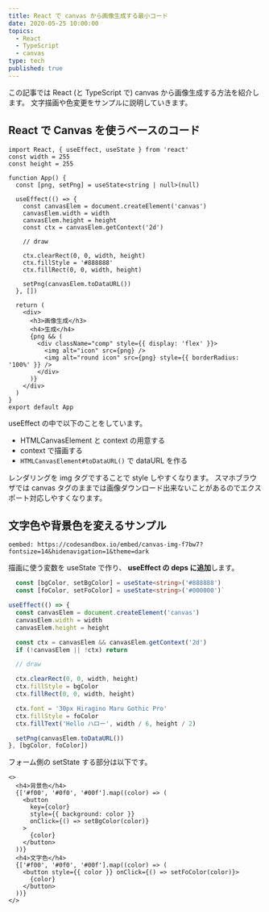 ```yaml
---
title: React で canvas から画像生成する最小コード
date: 2020-05-25 10:00:00
topics:
  - React
  - TypeScript
  - canvas
type: tech
published: true
---
```


この記事では React (と TypeScript で) canvas から画像生成する方法を紹介します。
文字描画や色変更をサンプルに説明していきます。

## React で Canvas を使うベースのコード

```tsx
import React, { useEffect, useState } from 'react'
const width = 255
const height = 255

function App() {
  const [png, setPng] = useState<string | null>(null)

  useEffect(() => {
    const canvasElem = document.createElement('canvas')
    canvasElem.width = width
    canvasElem.height = height
    const ctx = canvasElem.getContext('2d')

    // draw

    ctx.clearRect(0, 0, width, height)
    ctx.fillStyle = '#888888'
    ctx.fillRect(0, 0, width, height)

    setPng(canvasElem.toDataURL())
  }, [])

  return (
    <div>
      <h3>画像生成</h3>
      <h4>生成</h4>
      {png && (
        <div className="comp" style={{ display: 'flex' }}>
          <img alt="icon" src={png} />
          <img alt="round icon" src={png} style={{ borderRadius: '100%' }} />
        </div>
      )}
    </div>
  )
}
export default App
```

useEffect の中で以下のことをしています。

- HTMLCanvasElement と context の用意する
- context で描画する
- `HTMLCanvasElement#toDataURL()` で dataURL を作る

レンダリングを img タグですることで style しやすくなります。
スマホブラウザでは canvas タグのままでは画像ダウンロード出来ないことがあるのでエクスポート対応しやすくなります。

## 文字色や背景色を変えるサンプル

`oembed: https://codesandbox.io/embed/canvas-img-f7bw7?fontsize=14&hidenavigation=1&theme=dark`

描画に使う変数を useState で作り、 **useEffect の deps に追加**します。

```ts
  const [bgColor, setBgColor] = useState<string>('#888888')
  const [foColor, setFoColor] = useState<string>('#000000')`
```

```ts
useEffect(() => {
  const canvasElem = document.createElement('canvas')
  canvasElem.width = width
  canvasElem.height = height

  const ctx = canvasElem && canvasElem.getContext('2d')
  if (!canvasElem || !ctx) return

  // draw

  ctx.clearRect(0, 0, width, height)
  ctx.fillStyle = bgColor
  ctx.fillRect(0, 0, width, height)

  ctx.font = '30px Hiragino Maru Gothic Pro'
  ctx.fillStyle = foColor
  ctx.fillText('Hello ハロー', width / 6, height / 2)

  setPng(canvasElem.toDataURL())
}, [bgColor, foColor])
```

フォーム側の setState する部分は以下です。

```tsx
<>
  <h4>背景色</h4>
  {['#f00', '#0f0', '#00f'].map((color) => (
    <button
      key={color}
      style={{ background: color }}
      onClick={() => setBgColor(color)}
    >
      {color}
    </button>
  ))}
  <h4>文字色</h4>
  {['#f00', '#0f0', '#00f'].map((color) => (
    <button style={{ color }} onClick={() => setFoColor(color)}>
      {color}
    </button>
  ))}
</>
```
